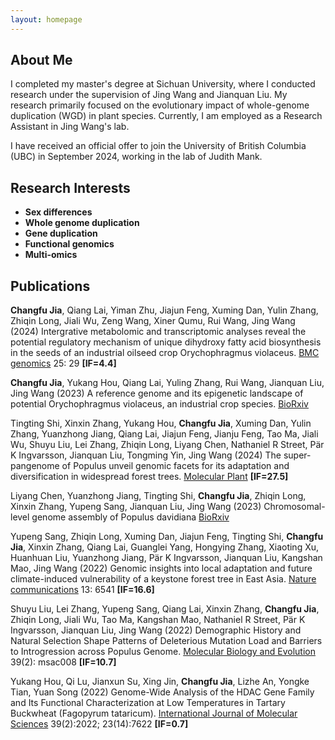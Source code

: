 ```yaml
---
layout: homepage
---
```


## About Me

I completed my master's degree at Sichuan University, where I conducted research under the supervision of Jing Wang and Jianquan Liu. My research primarily focused on the evolutionary impact of whole-genome duplication (WGD) in plant species. Currently, I am employed as a Research Assistant in Jing Wang's lab.

I have received an official offer to join the University of British Columbia (UBC) in September 2024, working in the lab of Judith Mank.

## Research Interests
- **Sex differences** 
- **Whole genome duplication** 
- **Gene duplication** 
- **Functional genomics** 
- **Multi-omics** 

## Publications

**Changfu Jia**, Qiang Lai, Yiman Zhu, Jiajun Feng, Xuming Dan, Yulin Zhang, Zhiqin Long, Jiali Wu, Zeng Wang, Xiner Qumu, Rui Wang, Jing Wang (2024) Intergrative metabolomic and transcriptomic analyses reveal the potential regulatory mechanism of unique dihydroxy fatty acid biosynthesis in the seeds of an industrial oilseed crop Orychophragmus violaceus. <a href="https://doi.org/10.1186/s12864-023-09906-0" target="_black">BMC genomics</a> 25: 29 **[IF=4.4]** 

**Changfu Jia**, Yukang Hou, Qiang Lai, Yuling Zhang, Rui Wang, Jianquan Liu, Jing Wang (2023) A reference genome and its epigenetic landscape of potential Orychophragmus violaceus, an industrial crop species. <a href="https://www.biorxiv.org/content/10.1101/2023.09.21.558835v1.abstract" target="_black">BioRxiv</a>

Tingting Shi, Xinxin Zhang, Yukang Hou, **Changfu Jia**, Xuming Dan, Yulin Zhang, Yuanzhong Jiang, Qiang Lai, Jiajun Feng, Jianju Feng, Tao Ma, Jiali Wu, Shuyu Liu, Lei Zhang, Zhiqin Long, Liyang Chen, Nathaniel R Street, Pär K Ingvarsson, Jianquan Liu, Tongming Yin, Jing Wang (2024) The super-pangenome of Populus unveil genomic facets for its adaptation and diversification in widespread forest trees. <a href="https://doi.org/10.1016/j.molp.2024.03.009" target="_black">Molecular Plant</a> **[IF=27.5]** 

Liyang Chen, Yuanzhong Jiang, Tingting Shi, **Changfu Jia**, Zhiqin Long, Xinxin Zhang, Yupeng Sang, Jianquan Liu, Jing Wang (2023) Chromosomal-level genome assembly of Populus davidiana <a href="https://doi.org/10.1101/2023.07.11.548481" target="_black">BioRxiv</a>

Yupeng Sang, Zhiqin Long, Xuming Dan, Jiajun Feng, Tingting Shi, **Changfu Jia**, Xinxin Zhang, Qiang Lai, Guanglei Yang, Hongying Zhang, Xiaoting Xu, Huanhuan Liu, Yuanzhong Jiang, Pär K Ingvarsson, Jianquan Liu, Kangshan Mao, Jing Wang (2022) Genomic insights into local adaptation and future climate-induced vulnerability of a keystone forest tree in East Asia. <a href="https://www.nature.com/articles/s41467-022-34206-8#citeas" target="_black">Nature communications</a> 13: 6541 **[IF=16.6]**

Shuyu Liu, Lei Zhang, Yupeng Sang, Qiang Lai, Xinxin Zhang, **Changfu Jia**, Zhiqin Long, Jiali Wu, Tao Ma, Kangshan Mao, Nathaniel R Street, Pär K Ingvarsson, Jianquan Liu, Jing Wang (2022) Demographic History and Natural Selection Shape Patterns of Deleterious Mutation Load and Barriers to Introgression across Populus Genome. <a href="https://doi.org/10.1016/j.molp.2024.03.009" target="_black">Molecular Biology and Evolution</a> 39(2): msac008 **[IF=10.7]**

Yukang Hou, Qi Lu, Jianxun Su, Xing Jin, **Changfu Jia**, Lizhe An, Yongke Tian, Yuan Song (2022) Genome-Wide Analysis of the HDAC Gene Family and Its Functional Characterization at Low Temperatures in Tartary Buckwheat (Fagopyrum tataricum). <a href="https://doi.org/10.3390/ijms23147622" target="_black">International Journal of Molecular Sciences</a> 39(2):2022; 23(14):7622 **[IF=0.7]**

